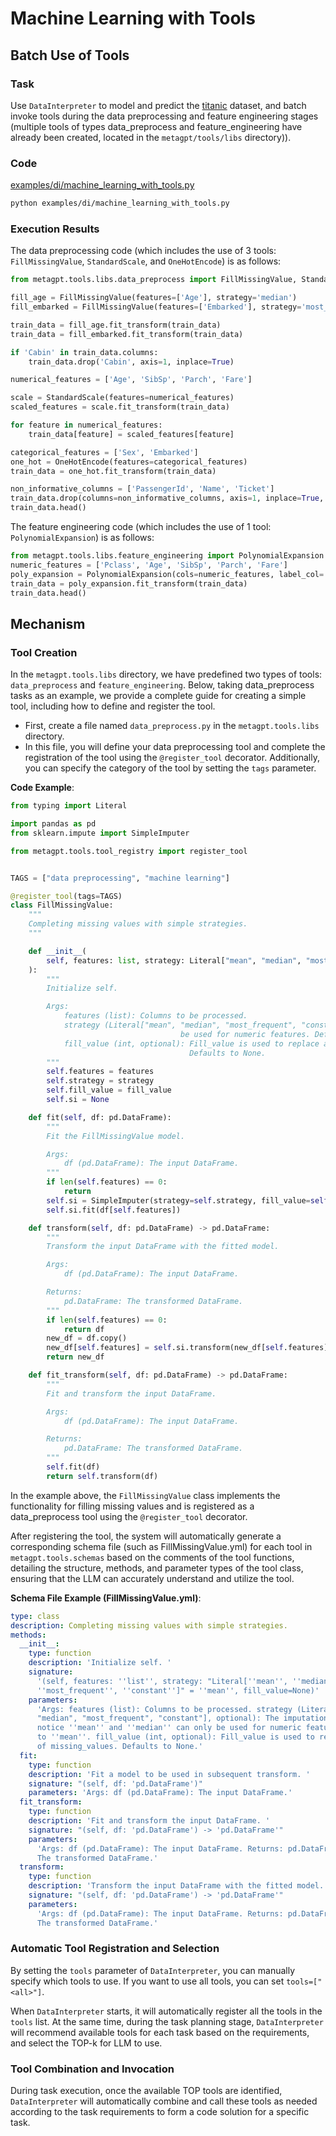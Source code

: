 # Machine Learning with Tools

## Batch Use of Tools

### Task

Use `DataInterpreter` to model and predict the [titanic](https://www.kaggle.com/competitions/titanic/data) dataset, and batch invoke tools during the data preprocessing and feature engineering stages (multiple tools of types data_preprocess and feature_engineering have already been created, located in the `metagpt/tools/libs` directory)).

### Code

[examples/di/machine_learning_with_tools.py](https://github.com/geekan/MetaGPT/blob/main/examples/di/machine_learning_with_tools.py)

```bash
python examples/di/machine_learning_with_tools.py
```

### Execution Results

The data preprocessing code (which includes the use of 3 tools: `FillMissingValue`, `StandardScale`, and `OneHotEncode`) is as follows:

```python
from metagpt.tools.libs.data_preprocess import FillMissingValue, StandardScale, OneHotEncode

fill_age = FillMissingValue(features=['Age'], strategy='median')
fill_embarked = FillMissingValue(features=['Embarked'], strategy='most_frequent')

train_data = fill_age.fit_transform(train_data)
train_data = fill_embarked.fit_transform(train_data)

if 'Cabin' in train_data.columns:
    train_data.drop('Cabin', axis=1, inplace=True)

numerical_features = ['Age', 'SibSp', 'Parch', 'Fare']

scale = StandardScale(features=numerical_features)
scaled_features = scale.fit_transform(train_data)

for feature in numerical_features:
    train_data[feature] = scaled_features[feature]

categorical_features = ['Sex', 'Embarked']
one_hot = OneHotEncode(features=categorical_features)
train_data = one_hot.fit_transform(train_data)

non_informative_columns = ['PassengerId', 'Name', 'Ticket']
train_data.drop(columns=non_informative_columns, axis=1, inplace=True, errors='ignore')
train_data.head()
```

The feature engineering code (which includes the use of 1 tool: `PolynomialExpansion`) is as follows:

```python
from metagpt.tools.libs.feature_engineering import PolynomialExpansion
numeric_features = ['Pclass', 'Age', 'SibSp', 'Parch', 'Fare']
poly_expansion = PolynomialExpansion(cols=numeric_features, label_col='Survived')
train_data = poly_expansion.fit_transform(train_data)
train_data.head()
```

## Mechanism

### Tool Creation

In the `metagpt.tools.libs` directory, we have predefined two types of tools: `data_preprocess` and `feature_engineering`. Below, taking data_preprocess tasks as an example, we provide a complete guide for creating a simple tool, including how to define and register the tool.

- First, create a file named `data_preprocess.py` in the `metagpt.tools.libs` directory.
- In this file, you will define your data preprocessing tool and complete the registration of the tool using the `@register_tool` decorator. Additionally, you can specify the category of the tool by setting the `tags` parameter.

**Code Example**:

```python
from typing import Literal

import pandas as pd
from sklearn.impute import SimpleImputer

from metagpt.tools.tool_registry import register_tool


TAGS = ["data preprocessing", "machine learning"]

@register_tool(tags=TAGS)
class FillMissingValue:
    """
    Completing missing values with simple strategies.
    """

    def __init__(
        self, features: list, strategy: Literal["mean", "median", "most_frequent", "constant"] = "mean", fill_value=None
    ):
        """
        Initialize self.

        Args:
            features (list): Columns to be processed.
            strategy (Literal["mean", "median", "most_frequent", "constant"], optional): The imputation strategy, notice 'mean' and 'median' can only
                                      be used for numeric features. Defaults to 'mean'.
            fill_value (int, optional): Fill_value is used to replace all occurrences of missing_values.
                                        Defaults to None.
        """
        self.features = features
        self.strategy = strategy
        self.fill_value = fill_value
        self.si = None

    def fit(self, df: pd.DataFrame):
        """
        Fit the FillMissingValue model.

        Args:
            df (pd.DataFrame): The input DataFrame.
        """
        if len(self.features) == 0:
            return
        self.si = SimpleImputer(strategy=self.strategy, fill_value=self.fill_value)
        self.si.fit(df[self.features])

    def transform(self, df: pd.DataFrame) -> pd.DataFrame:
        """
        Transform the input DataFrame with the fitted model.

        Args:
            df (pd.DataFrame): The input DataFrame.

        Returns:
            pd.DataFrame: The transformed DataFrame.
        """
        if len(self.features) == 0:
            return df
        new_df = df.copy()
        new_df[self.features] = self.si.transform(new_df[self.features])
        return new_df

    def fit_transform(self, df: pd.DataFrame) -> pd.DataFrame:
        """
        Fit and transform the input DataFrame.

        Args:
            df (pd.DataFrame): The input DataFrame.

        Returns:
            pd.DataFrame: The transformed DataFrame.
        """
        self.fit(df)
        return self.transform(df)
```

In the example above, the `FillMissingValue` class implements the functionality for filling missing values and is registered as a data_preprocess tool using the `@register_tool` decorator.

After registering the tool, the system will automatically generate a corresponding schema file (such as FillMissingValue.yml) for each tool in `metagpt.tools.schemas` based on the comments of the tool functions, detailing the structure, methods, and parameter types of the tool class, ensuring that the LLM can accurately understand and utilize the tool.

**Schema File Example (FillMissingValue.yml)**:

```yaml
type: class
description: Completing missing values with simple strategies.
methods:
  __init__:
    type: function
    description: 'Initialize self. '
    signature:
      '(self, features: ''list'', strategy: "Literal[''mean'', ''median'',
      ''most_frequent'', ''constant'']" = ''mean'', fill_value=None)'
    parameters:
      'Args: features (list): Columns to be processed. strategy (Literal["mean",
      "median", "most_frequent", "constant"], optional): The imputation strategy,
      notice ''mean'' and ''median'' can only be used for numeric features. Defaults
      to ''mean''. fill_value (int, optional): Fill_value is used to replace all occurrences
      of missing_values. Defaults to None.'
  fit:
    type: function
    description: 'Fit a model to be used in subsequent transform. '
    signature: "(self, df: 'pd.DataFrame')"
    parameters: 'Args: df (pd.DataFrame): The input DataFrame.'
  fit_transform:
    type: function
    description: 'Fit and transform the input DataFrame. '
    signature: "(self, df: 'pd.DataFrame') -> 'pd.DataFrame'"
    parameters:
      'Args: df (pd.DataFrame): The input DataFrame. Returns: pd.DataFrame:
      The transformed DataFrame.'
  transform:
    type: function
    description: 'Transform the input DataFrame with the fitted model. '
    signature: "(self, df: 'pd.DataFrame') -> 'pd.DataFrame'"
    parameters:
      'Args: df (pd.DataFrame): The input DataFrame. Returns: pd.DataFrame:
      The transformed DataFrame.'
```

### Automatic Tool Registration and Selection

By setting the `tools` parameter of `DataInterpreter`, you can manually specify which tools to use. If you want to use all tools, you can set `tools=["<all>"]`.

When `DataInterpreter` starts, it will automatically register all the tools in the `tools` list. At the same time, during the task planning stage, `DataInterpreter` will recommend available tools for each task based on the requirements, and select the TOP-k for LLM to use.

### Tool Combination and Invocation

During task execution, once the available TOP tools are identified, `DataInterpreter` will automatically combine and call these tools as needed according to the task requirements to form a code solution for a specific task.

